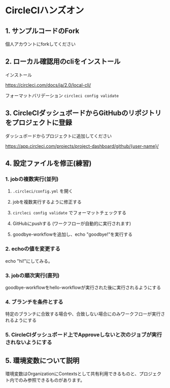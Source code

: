 # CircleCIハンズオン

## 1. サンプルコードのFork
個人アカウントにforkしてください



## 2. ローカル確認用のcliをインストール
インストール

https://circleci.com/docs/ja/2.0/local-cli/

フォーマットバリデーション
`circleci config validate`




## 3. CircleCIダッシュボードからGitHubのリポジトリをプロジェクトに登録

ダッシュボードからプロジェクトに追加してください

https://app.circleci.com/projects/project-dashboard/github/{user-name}/




## 4. 設定ファイルを修正(練習)

### 1. jobの複数実行(並列)
1. `.circleci/config.yml` を開く
2. jobを複数実行するように修正する
3. `circleci config validate` でフォーマットチェックする
4. GitHubにpushする (ワークフローが自動的に実行されます)

5. goodbye-workflowを追加し、echo "goodbye!"を実行する

### 2. echoの値を変更する

echo "hi!"にしてみる。

### 3. jobの順次実行(直列)

goodbye-workflowをhello-workflowが実行された後に実行されるようにする

### 4. ブランチを条件とする

特定のブランチに合致する場合や、合致しない場合にのみワークフローが実行されるようにする

### 5. CircleCIダッシュボード上でApproveしないと次のジョブが実行されないようにする



## 5. 環境変数について説明

環境変数はOrganizationにContextsとして共有利用できるものと、プロジェクト内でのみ参照できるものがあります。
